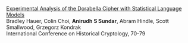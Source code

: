 [Experimental Analysis of the Dorabella Cipher with Statistical Language Models](https://scholar.google.com/citations?view_op=view_citation&hl=en&user=zaosyNUAAAAJ&citation_for_view=zaosyNUAAAAJ:u-x6o8ySG0sC)  
Bradley Hauer, Colin Choi, **Anirudh S Sundar**, Abram Hindle, Scott Smallwood, Grzegorz Kondrak  
International Conference on Historical Cryptology, 70-79
